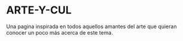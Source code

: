 # ARTE-Y-CUL
Una pagina inspirada en todos aquellos amantes del arte que quieran conocer un poco más acerca de este tema.
